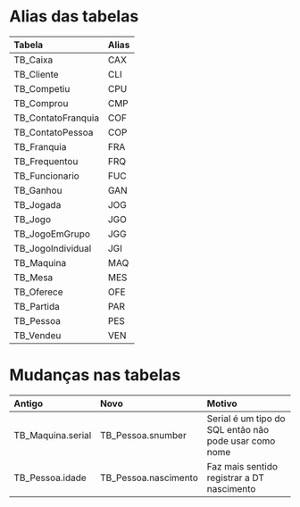 # Alias das tabelas
| Tabela               | Alias           |
| :-------------       | :-------------  |
| TB_Caixa             | CAX             |
| TB_Cliente           | CLI             |
| TB_Competiu          | CPU             |
| TB_Comprou           | CMP             |
| TB_ContatoFranquia   | COF             |
| TB_ContatoPessoa     | COP             |
| TB_Franquia          | FRA             |
| TB_Frequentou        | FRQ             |
| TB_Funcionario       | FUC             |
| TB_Ganhou            | GAN             |
| TB_Jogada            | JOG             |
| TB_Jogo              | JGO             |
| TB_JogoEmGrupo       | JGG             |
| TB_JogoIndividual    | JGI             |
| TB_Maquina           | MAQ             |
| TB_Mesa              | MES             |
| TB_Oferece           | OFE             |
| TB_Partida           | PAR             |
| TB_Pessoa            | PES             |
| TB_Vendeu            | VEN             |

# Mudanças nas tabelas
| Antigo            | Novo                  | Motivo                                                  |
| :-------------    | :-------------        | :-------------                                          |
| TB_Maquina.serial | TB_Pessoa.snumber     | Serial é um tipo do SQL então não pode usar como nome   |
| TB_Pessoa.idade   | TB_Pessoa.nascimento  | Faz mais sentido registrar a DT nascimento              |
